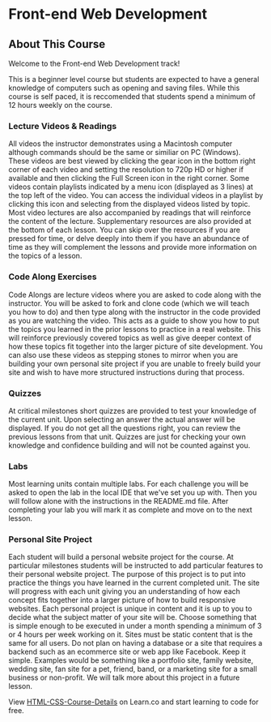 # Front-end Web Development

## About This Course

Welcome to the Front-end Web Development track!

This is a beginner level course but students are expected to have a general knowledge of computers such as opening and saving files. While this course is self paced, it is reccomended that students spend a minimum of 12 hours weekly on the course.

### Lecture Videos & Readings

All videos the instructor demonstrates using a Macintosh computer although commands should be the same or similiar on PC (Windows). These videos are best viewed by clicking the gear icon in the bottom right corner of each video and setting the resolution to 720p HD or higher if available and then clicking the Full Screen icon in the right corner. Some videos contain playlists indicated by a menu icon (displayed as 3 lines) at the top left of the video. You can access the individual videos in a playlist by clicking this icon and selecting from the displayed videos listed by topic.  Most video lectures are also accompanied by readings that will reinforce the content of the lecture. Supplementary resources are also provided at the bottom of each lesson. You can skip over the resources if you are pressed for time, or delve deeply into them if you have an abundance of time as they will complement the lessons and provide more information on the topics of a lesson.

### Code Along Exercises

Code Alongs are lecture videos where you are asked to code along with the instructor. You will be asked to fork and clone code (which we will teach you how to do) and then type along with the instructor in the code provided as you are watching the video. This acts as a guide to show you how to put the topics you learned in the prior lessons to practice in a real website. This will reinforce previously covered topics as well as give deeper context of how these topics fit together into the larger picture of site development. You can also use these videos as stepping stones to mirror when you are building your own personal site project if you are unable to freely build your site and wish to have more structured instructions during that process.

### Quizzes

At critical milestones short quizzes are provided to test your knowledge of the current unit. Upon selecting an answer the actual answer will be displayed. If you do not get all the questions right, you can review the previous lessons from that unit. Quizzes are just for checking your own knowledge and confidence building and will not be counted against you.

### Labs

Most learning units contain multiple labs. For each challenge you will be asked to open the lab in the local IDE that we've set you up with. Then you will follow alone with the instructions in the README.md file. After completing your lab you will mark it as complete and move on to the next lesson. 

### Personal Site Project

Each student will build a personal website project for the course. At particular milestones students will be instructed to add particular features to their personal website project. The purpose of this project is to put into practice the things you have learned in the current completed unit. The site will progress with each unit giving you an understanding of how each concept fits together into a larger picture of how to build responsive websites. Each personal project is unique in content and it is up to you to decide what the subject matter of your site will be. Choose something that is simple enough to be executed in under a month spending a minimum of 3 or 4 hours per week working on it. Sites must be static content that is the same for all users. Do not plan on having a database or a site that requires a backend such as an ecommerce site or web app like Facebook. Keep it simple. Examples would be something like a portfolio site, family website, wedding site, fan site for a pet, friend, band, or a marketing site for a small business or non-profit. We will talk more about this project in a future lesson.
<p class='util--hide'>View <a href='https://learn.co/lessons/html-css-course-details'>HTML-CSS-Course-Details</a> on Learn.co and start learning to code for free.</p>
